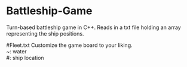 # Battleship-Game
Turn-based battleship game in C++. Reads in a txt file holding an array representing the ship positions. <br />

#Fleet.txt
Customize the game board to your liking.<br />
~: water <br />
#: ship location <br />

